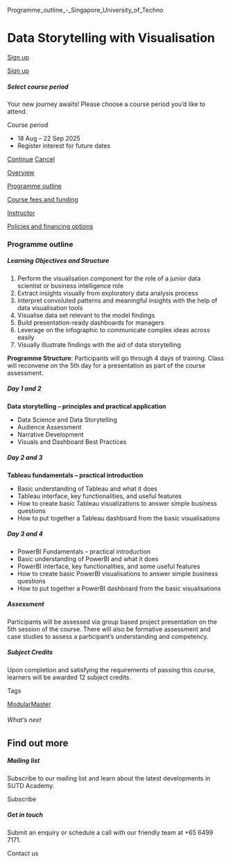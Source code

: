 Programme_outline_-_Singapore_University_of_Techno



Data Storytelling with Visualisation
====================================

[Sign up](#popup-masthead)

[Sign up](#popup-masthead)

##### Select course period

Your new journey awaits! Please choose a course period you’d like to attend.

Course period

* 18 Aug – 22 Sep 2025
* Register interest for future dates

[Continue](#)
[Cancel](#)

[Overview](/course/data-storytelling-with-visualisation/#tabs)

[Programme outline](/course/data-storytelling-with-visualisation/programme-outline/#tabs)

[Course fees and funding](/course/data-storytelling-with-visualisation/course-fees-and-funding/#tabs)

[Instructor](/course/data-storytelling-with-visualisation/instructor/#tabs)

[Policies and financing options](/course/data-storytelling-with-visualisation/policies-and-financing-options/#tabs)

### Programme outline

##### **Learning Objectives and Structure**

1. Perform the visualisation component for the role of a junior data scientist or business intelligence role
2. Extract insights visually from exploratory data analysis process
3. Interpret convoluted patterns and meaningful insights with the help of data visualisation tools
4. Visualise data set relevant to the model findings
5. Build presentation-ready dashboards for managers
6. Leverage on the infographic to communicate complex ideas across easily
7. Visually illustrate findings with the aid of data storytelling

**Programme Structure**: Participants will go through 4 days of training. Class will reconvene on the 5th day for a presentation as part of the course assessment.

##### Day 1 and 2

**Data storytelling – principles and practical application**

* Data Science and Data Storytelling
* Audience Assessment
* Narrative Development
* Visuals and Dashboard Best Practices

##### Day 2 and 3

**Tableau fundamentals – practical introduction**

* Basic understanding of Tableau and what it does
* Tableau interface, key functionalities, and useful features
* How to create basic Tableau visualizations to answer simple business questions
* How to put together a Tableau dashboard from the basic visualisations

##### Day 3 and 4

* PowerBI Fundamentals – practical introduction
* Basic understanding of PowerBI and what it does
* PowerBI interface, key functionalities, and some useful features
* How to create basic PowerBI visualisations to answer simple business questions
* How to put together a PowerBI dashboard from the basic visualisations

##### Assessment

Participants will be assessed via group based project presentation on the 5th session of the course. There will also be formative assessment and case studies to assess a participant’s understanding and competency.

##### **Subject Credits**

Upon completion and satisfying the requirements of passing this course, learners will be awarded 12 subject credits.

Tags

[ModularMaster](/admissions/academy/courses-and-modules/?academy-type-course=792)

###### What’s next

Find out more
-------------

##### Mailing list

Subscribe to our mailing list and learn about the latest developments in SUTD Academy.

Subscribe

##### Get in touch

Submit an enquiry or schedule a call with our friendly team at +65 6499 7171.

Contact us

